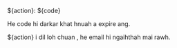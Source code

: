 ${action}: ${code}

He code hi darkar khat hnuah a expire ang.

${action} i dil loh chuan , he email hi ngaihthah mai rawh.
